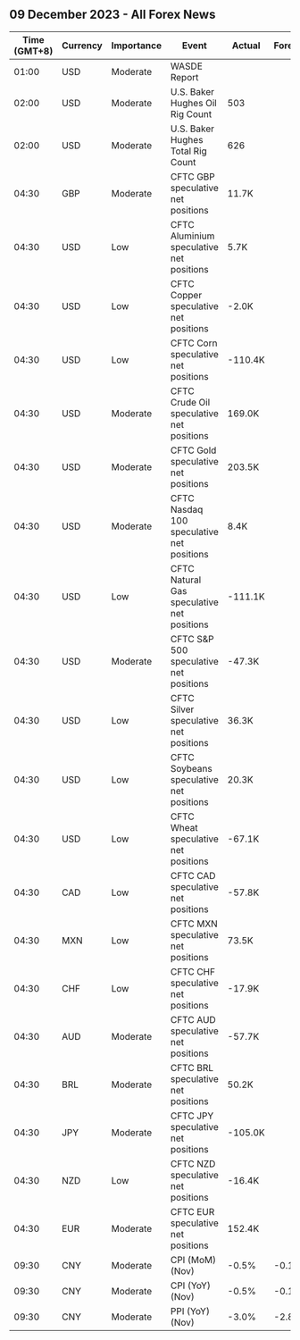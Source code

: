 ## 09 December 2023 - All Forex News

| Time (GMT+8) | Currency | Importance | Event | Actual | Forecast | Previous |
|------|----------|------------|-------|--------|----------|----------|
| 01:00 | USD | Moderate | WASDE Report |  |  |  |
| 02:00 | USD | Moderate | U.S. Baker Hughes Oil Rig Count | 503 |  | 505 |
| 02:00 | USD | Moderate | U.S. Baker Hughes Total Rig Count | 626 |  | 625 |
| 04:30 | GBP | Moderate | CFTC GBP speculative net positions | 11.7K |  | -7.9K |
| 04:30 | USD | Low | CFTC Aluminium speculative net positions | 5.7K |  | 6.3K |
| 04:30 | USD | Low | CFTC Copper speculative net positions | -2.0K |  | -3.9K |
| 04:30 | USD | Low | CFTC Corn speculative net positions | -110.4K |  | -157.1K |
| 04:30 | USD | Moderate | CFTC Crude Oil speculative net positions | 169.0K |  | 183.2K |
| 04:30 | USD | Moderate | CFTC Gold speculative net positions | 203.5K |  | 200.1K |
| 04:30 | USD | Moderate | CFTC Nasdaq 100 speculative net positions | 8.4K |  | 7.3K |
| 04:30 | USD | Low | CFTC Natural Gas speculative net positions | -111.1K |  | -107.9K |
| 04:30 | USD | Moderate | CFTC S&P 500 speculative net positions | -47.3K |  | -65.0K |
| 04:30 | USD | Low | CFTC Silver speculative net positions | 36.3K |  | 34.3K |
| 04:30 | USD | Low | CFTC Soybeans speculative net positions | 20.3K |  | 50.7K |
| 04:30 | USD | Low | CFTC Wheat speculative net positions | -67.1K |  | -97.2K |
| 04:30 | CAD | Low | CFTC CAD speculative net positions | -57.8K |  | -63.2K |
| 04:30 | MXN | Low | CFTC MXN speculative net positions | 73.5K |  | 65.5K |
| 04:30 | CHF | Low | CFTC CHF speculative net positions | -17.9K |  | -20.3K |
| 04:30 | AUD | Moderate | CFTC AUD speculative net positions | -57.7K |  | -71.2K |
| 04:30 | BRL | Moderate | CFTC BRL speculative net positions | 50.2K |  | 32.9K |
| 04:30 | JPY | Moderate | CFTC JPY speculative net positions | -105.0K |  | -109.2K |
| 04:30 | NZD | Low | CFTC NZD speculative net positions | -16.4K |  | -19.6K |
| 04:30 | EUR | Moderate | CFTC EUR speculative net positions | 152.4K |  | 143.2K |
| 09:30 | CNY | Moderate | CPI (MoM) (Nov) | -0.5% | -0.1% | -0.1% |
| 09:30 | CNY | Moderate | CPI (YoY) (Nov) | -0.5% | -0.1% | -0.2% |
| 09:30 | CNY | Moderate | PPI (YoY) (Nov) | -3.0% | -2.8% | -2.6% |
